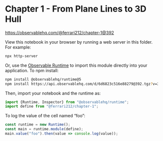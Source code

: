# Chapter 1 - From Plane Lines to 3D Hull

https://observablehq.com/@ferrari212/chapter-1@392

View this notebook in your browser by running a web server in this folder. For
example:

~~~sh
npx http-server
~~~

Or, use the [Observable Runtime](https://github.com/observablehq/runtime) to
import this module directly into your application. To npm install:

~~~sh
npm install @observablehq/runtime@5
npm install https://api.observablehq.com/d/6d6823c516e88279@392.tgz?v=3
~~~

Then, import your notebook and the runtime as:

~~~js
import {Runtime, Inspector} from "@observablehq/runtime";
import define from "@ferrari212/chapter-1";
~~~

To log the value of the cell named “foo”:

~~~js
const runtime = new Runtime();
const main = runtime.module(define);
main.value("foo").then(value => console.log(value));
~~~
